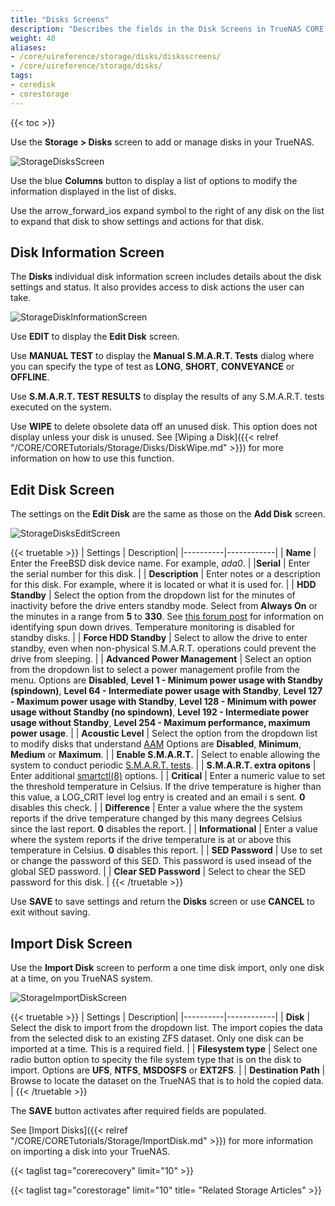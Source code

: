 ```yaml
---
title: "Disks Screens"
description: "Describes the fields in the Disk Screens in TrueNAS CORE."
weight: 40
aliases:
- /core/uireference/storage/disks/disksscreens/
- /core/uireference/storage/disks/
tags:
- coredisk
- corestorage
---
```


{{< toc >}}

Use the **Storage > Disks** screen to add or manage disks in your TrueNAS.

![StorageDisksScreen](/images/CORE/13.0/StorageDisksScreen.png "Storage Disks Screen") 

Use the blue **Columns** button to display a list of options to modify the information displayed in the list of disks. 

Use the <span class="material-icons">arrow_forward_ios</span> expand symbol to the right of any disk on the list to expand that disk to show settings and actions for that disk.

## Disk Information Screen
The **Disks** individual disk information screen includes details about the disk settings and status. It also provides access to disk actions the user can take.

![StorageDiskInformationScreen](/images/CORE/13.0/StorageDiskInformationScreen.png "Storage Disk Information Screen")  

Use **EDIT** to display the **Edit Disk** screen.

Use **MANUAL TEST** to display the **Manual S.M.A.R.T. Tests** dialog where you can specify the type of test as **LONG**, **SHORT**, **CONVEYANCE** or **OFFLINE**.

Use **S.M.A.R.T. TEST RESULTS** to display the results of any S.M.A.R.T. tests executed on the system.

Use **WIPE** to delete obsolete data off an unused disk. This option does not display unless your disk is unused. See [Wiping a Disk]({{< relref "/CORE/CORETutorials/Storage/Disks/DiskWipe.md" >}}) for more information on how to use this function. 

## Edit Disk Screen
The settings on the **Edit Disk** are the same as those on the **Add Disk** screen.

![StorageDisksEditScreen](/images/CORE/13.0/StorageDisksEditScreen.png "Storage Disks Edit Screen")

{{< truetable >}}
| Settings | Description|
|----------|------------|
| **Name** | Enter the FreeBSD disk device name. For example, *ada0*. |
|**Serial** | Enter the serial number for this disk. |
| **Description** | Enter notes or a description for this disk. For example, where it is located or what it is used for. |
| **HDD Standby** | Select the option from the dropdown list for the minutes of inactivity before the drive enters standby mode. Select from **Always On** or the minutes in a range from **5** to **330**. See [this forum post](https://forums.freenas.org/index.php?threads/how-to-find-out-if-a-drive-is-spinning-down-properly.2068/) for information on identifying spun down drives. Temperature monitoring is disabled  for standby disks. |
| **Force HDD Standby** | Select to allow the drive to enter standby, even when non-physical S.M.A.R.T. operations could prevent the drive from sleeping. |
| **Advanced Power Management** | Select an option from the dropdown list to select a power management profile from the menu. Options are **Disabled**, **Level 1 - Minimum power usage with Standby (spindown)**, **Level 64 - Intermediate power usage with Standby**, **Level 127 - Maximum power usage with Standby**, **Level 128 - Minimum with power usage without Standby (no spindown)**, **Level 192 - Intermediate power usage without Standby**, **Level 254 - Maximum performance, maximum power usage**. |
| **Acoustic Level** | Select the option from the dropdown list to modify disks that understand [AAM](https://en.wikipedia.org/wiki/Automatic_acoustic_management) Options are **Disabled**, **Minimum**, **Medium** or **Maximum**. |
| **Enable S.M.A.R.T.** | Select to enable allowing the system to conduct periodic [S.M.A.R.T. tests](https://www.truenas.com/docs/core/coretutorials/tasks/runningsmarttests/). |
| **S.M.A.R.T. extra opitons** | Enter additional [smartctl(8)](https://www.unix.com/man-page/suse/8/smartctl/) options. |
| **Critical** | Enter a numeric value to set the threshold temperature in Celsius. If the drive temperature is higher than this value, a LOG_CRIT level log entry is created and an email i s sent. **0** disables this check. |
| **Difference** | Enter a value where the the system reports if the drive temperature changed by this many degrees Celsius since the last report. **0** disables the report. |
| **Informational** | Enter a value where the system reports if the drive temperature is at or above this temperature in Celsius. **0** disables this report. |
| **SED Password** | Use to set or change the password of this SED. This password is used insead of the global SED password. |
| **Clear SED Password** | Select to chear the SED password for this disk. |
{{< /truetable >}}

Use **SAVE** to save settings and return the **Disks** screen or use **CANCEL** to exit without saving.

## Import Disk Screen

Use the **Import Disk** screen to perform a one time disk import, only one disk at a time, on you TrueNAS system.

![StorageImportDiskScreen](/images/CORE/13.0/StorageImportDiskScreen.png "Storage Import Disk Screen") 

{{< truetable >}}
| Settings | Description|
|----------|------------|
| **Disk** | Select the disk to import from the dropdown list. The import copies the data from the selected disk to an existing ZFS dataset. Only one disk can be imported at a time. This is a required field. |
| **Filesystem type** | Select one radio button option to specity the file system type that is on the disk to import. Options are **UFS**, **NTFS**, **MSDOSFS** or **EXT2FS**. |
| **Destination Path** | Browse to locate the dataset on the TrueNAS that is to hold the copied data. |
{{< /truetable >}}

The **SAVE** button activates after required fields are populated.

See [Import Disks]({{< relref "/CORE/CORETutorials/Storage/ImportDisk.md" >}}) for more information on importing a disk into your TrueNAS.

{{< taglist tag="corerecovery" limit="10" >}}

{{< taglist tag="corestorage" limit="10" title= "Related Storage Articles" >}}
